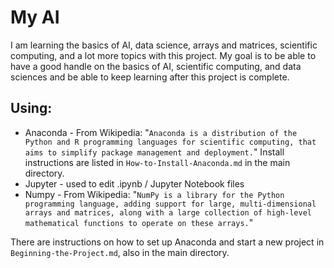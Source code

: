 # My AI
I am learning the basics of AI, data science, arrays and matrices, scientific computing, and a lot more topics with this project. My goal is to be able to have a good handle on the basics of AI, scientific computing, and data sciences and be able to keep learning after this project is complete.

## Using:
- Anaconda - From Wikipedia: "`Anaconda is a distribution of the Python and R programming languages for scientific computing, that aims to simplify package management and deployment.`" Install instructions are listed in `How-to-Install-Anaconda.md` in the main directory.
- Jupyter - used to edit .ipynb / Jupyter Notebook files
- Numpy - From Wikipedia: "`NumPy is a library for the Python programming language, adding support for large, multi-dimensional arrays and matrices, along with a large collection of high-level mathematical functions to operate on these arrays.`"

There are instructions on how to set up Anaconda and start a new project in `Beginning-the-Project.md`, also in the main directory.
